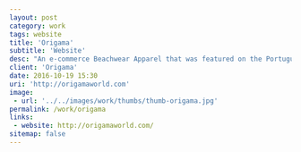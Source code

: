 ```yaml
---
layout: post
category: work
tags: website
title: 'Origama'
subtitle: 'Website'
desc: "An e-commerce Beachwear Apparel that was featured on the Portuguese Shark Tank TV-Show."
client: 'Origama'
date: 2016-10-19 15:30
uri: 'http://origamaworld.com'
image:
 - url: '../../images/work/thumbs/thumb-origama.jpg'
permalink: /work/origama
links:
 - website: http://origamaworld.com/
sitemap: false
---
```

